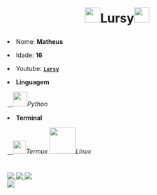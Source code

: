 <p = align="center">
<h1><p = align="center"><img src="https://user-images.githubusercontent.com/70035797/126714717-01ca55e2-96d9-4514-a064-8b9a9f1fc782.gif" width="35">Lursy<img src="https://user-images.githubusercontent.com/70035797/126714717-01ca55e2-96d9-4514-a064-8b9a9f1fc782.gif" width="35"></p></h1>
<p><li>Nome: <strong>Matheus</strong></li></p>
<p><li>Idade: <strong>16</strong></li></p>
<p><li>Youtube: <a href="https://www.youtube.com/channel/UCwmkiKIZHL1wscYHfIINZKw"><b><strong><code>Lursy</code></strong></b></a></li></p>
<p><strong><li>Linguagem</strong></li></p>
<p><a target="_blank" rel="noopener noreferrer" href="https://user-images.githubusercontent.com/70035797/126712103-29ff7153-7fd6-4c07-b332-08f5ad67211a.png">ㅤ<img src="https://user-images.githubusercontent.com/70035797/126712103-29ff7153-7fd6-4c07-b332-08f5ad67211a.png" width="33" style="max-width:100%;"></a><em>Python<p/></em>
  <strong><p><li>Terminal</li></p></strong>
<p><a target="_blank" rel="noopener noreferrer" href="https://user-images.githubusercontent.com/70035797/126719655-22f841c5-43d2-47b8-92db-b5f0e2764618.png">ㅤ<img src="https://user-images.githubusercontent.com/70035797/126719655-22f841c5-43d2-47b8-92db-b5f0e2764618.png" width="30" style="max-width:100%;"></a><em>Termux</em> <img src="https://user-images.githubusercontent.com/70035797/126790050-fa018bac-ea57-49f2-8014-22400e6f679e.png" width="60"><em>Linux</em>
</p>
<h1></h1>
<a href="https://github.com/Lursy"><img src="https://komarev.com/ghpvc/?username=mf256010&color=blueviolet">
<img src="https://shields.io/github/stars/Lursy">
<img src="https://shields.io/github/followers/Lursy?label=Follow"  
  </a><br/>
<a href="https://www.youtube.com/channel/UCwmkiKIZHL1wscYHfIINZKw"><img src="https://shields.io/youtube/channel/subscribers/UCwmkiKIZHL1wscYHfIINZKw">
</a>
